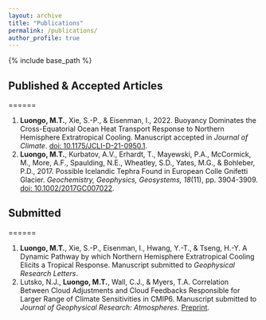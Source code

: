 ```yaml
---
layout: archive
title: "Publications"
permalink: /publications/
author_profile: true
---
```


{% include base_path %}

## Published & Accepted Articles
======
1. <b>Luongo, M.T.</b>, Xie, S.-P., & Eisenman, I., 2022. Buoyancy Dominates the Cross-Equatorial Ocean Heat Transport Response to Northern Hemisphere Extratropical Cooling. Manuscript accepted in <em>Journal of Climate</em>. [doi: 10.1175/JCLI-D-21-0950.1](https://doi.org/10.1175/JCLI-D-21-0950.1).
2. <b>Luongo, M.T.</b>, Kurbatov, A.V., Erhardt, T., Mayewski, P.A., McCormick, M., More, A.F., Spaulding, N.E., Wheatley, S.D., Yates, M.G., & Bohleber, P.D., 2017. Possible Icelandic Tephra Found in European Colle Gnifetti Glacier. <em>Geochemistry, Geophysics, Geosystems, 18</em>(11), pp. 3904-3909. [doi: 10.1002/2017GC007022](https://agupubs.onlinelibrary.wiley.com/doi/full/10.1002/2017GC007022).
  
## Submitted
====== 
1. <b>Luongo, M.T.</b>, Xie, S.-P., Eisenman, I., Hwang, Y.-T., & Tseng, H.-Y. A Dynamic Pathway by which Northern Hemisphere Extratropical Cooling Elicits a Tropical Response. Manuscript submitted to <em>Geophysical Research Letters</em>.
2. Lutsko, N.J., <b>Luongo, M.T.</b>, Wall, C.J., & Myers, T.A. Correlation Between Cloud Adjustments and Cloud Feedbacks Responsible for Larger Range of Climate Sensitivities in CMIP6. Manuscript submitted to <em>Journal of Geophysical Research: Atmospheres</em>. [Preprint](https://www.essoar.org/doi/10.1002/essoar.10512021.1). 

